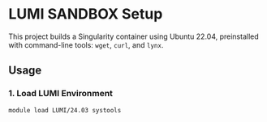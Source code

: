# LUMI SANDBOX Setup

This project builds a Singularity container using Ubuntu 22.04, preinstalled with command-line tools: `wget`, `curl`, and `lynx`.

## Usage

### 1. Load LUMI Environment
```bash
module load LUMI/24.03 systools

